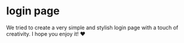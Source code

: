 <h1>login page </h1>
<p> We tried to create a very simple and stylish login page with a touch of creativity. I hope you enjoy it! ❤️ </p>
